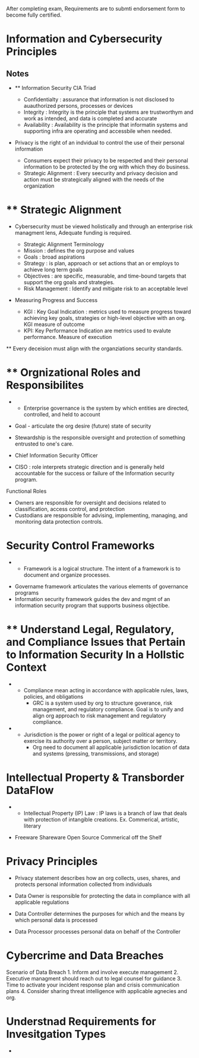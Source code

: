 After completing exam, Requirements are to submti endorsement form to become fully certified.

# Information and Cybersecurity Principles

## Notes 
- ** Information Security CIA Triad
    - Confidentialty : assurance that information is not disclosed to auauthorized persons, processes or devices
    - Integrity : Integrity is the principle that systems are trustworthym and work as intended, and data is completed and accurate
    - Availability : Availability is the principle that informatin systems and supporting infra are operating and accessbile when needed.

- Privacy is the right of an indvidual to control the use of their personal information
    - Consumers expect their privacy to be respected and their personal information to be protected by the org with which they do business.
    - Strategic Alignment : Every seecurity and privacy decision and action must be strategically aligned with the needs of the organization

# ** Strategic Alignment
- Cybersecurity must be viewed holistically and through an enterprise risk managment lens, Adequate funding is required.
    - Strategic Alignment Terminology
    - Mission : defines the org purpose and values
    - Goals : broad aspirations
    - Strategy : is plan, approach or set actions that an or employs to achieve long term goals
    - Objectives : are specific, measurable, and time-bound targets that support the org goals and strategies.
    - Risk Management : Identify and mitigate risk to an acceptable level

- Measuring Progress and Success
    - KGI : Key Goal Indication : metrics used to measure progress toward achieving key goals, strategies or high-level objective with an org. KGI  measure of outcome
    - KPI: Key Performance Indication are metrics used to evalute performance. Measure of execution

** Every deceision must align with the organziations security standards.

# ** Orgnizational Roles and Responsibilites 

* - Enterprise governance is the system by which entities are directed, controlled, and held
to account
- Goal - articulate the org desire (future) state of security
- Stewardship is the responsible oversight and protection of something entrusted to one's care.

- Chief Information Security Officer
- CISO : role interprets strategic direction and is generally held accountable for the success or failure of the Information security program.

Functional Roles
- Owners are responsible for oversight and decisions related to classification, access control, and protection
- Custodians are responsible for advising, implementing, managing, and monitoring data protection controls.

# Security Control Frameworks
* - Framework is a logical structure. The intent of a framework is to document and organize processes.
- Govername framework articulates the various elements of governance programs
- Information security framework guides the dev and mgmt of an information security program that supports business objectibe.


# ** Understand Legal, Regulatory, and Compliance Issues that Pertain to Information Security In a Hollstic Context

* - Compliance mean acting in accordance with applicable rules, laws, policies, and obligations
    - GRC is a system used by org to structure goverance, risk management, and regulatory compliance. Goal is to unify and align org approach to risk management and regulatory compliance.

* - Jurisdiction is the power or right of a legal or political agency to exercise its authority over a person, subject matter or territory.
    - Org need to document all applicable jurisdiction location of data and systems (pressing, transmissions, and storage)

# Intellectual Property & Transborder DataFlow

* - Intellectual Property (IP) Law : IP laws is a branch of law that deals with protection of intangible creations. Ex. Commerical, artistic, literary
- Freeware Shareware Open Source  Commerical off the Shelf 

# Privacy Principles
 - Privacy statement describes how an org collects, uses, shares, and protects personal information collected from individuals

 - Data Owner is responsible for protecting the data in compliance with all applicable regulations
 - Data Controller determines the purposes for which and the means by which personal data is processed
 - Data Processor processes personal data on behalf of the Controller

# Cybercrime and Data Breaches
Scenario of Data Breach
    1. Inform and involve execute management
    2. Executive managment should reach out to legal counsel for guidance
    3. Time to activate your incident response plan and crisis communication plans
    4. Consider sharing threat intelligence with applicable agnecies and org.

# Understnad Requirements for Invesitgation Types
- 